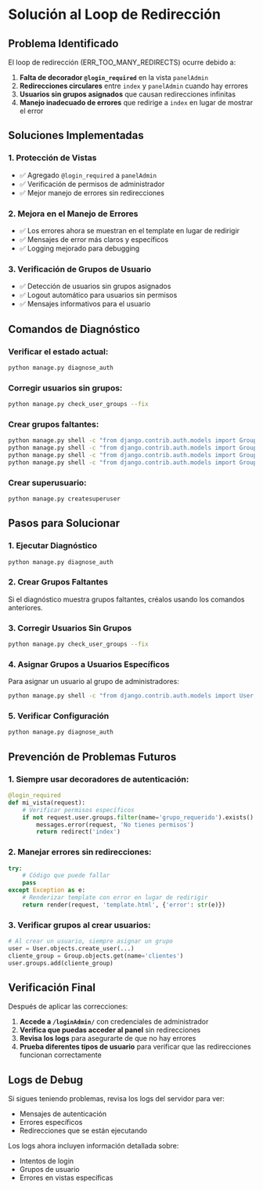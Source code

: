 # Solución al Loop de Redirección

## Problema Identificado

El loop de redirección (ERR_TOO_MANY_REDIRECTS) ocurre debido a:

1. **Falta de decorador `@login_required`** en la vista `panelAdmin`
2. **Redirecciones circulares** entre `index` y `panelAdmin` cuando hay errores
3. **Usuarios sin grupos asignados** que causan redirecciones infinitas
4. **Manejo inadecuado de errores** que redirige a `index` en lugar de mostrar el error

## Soluciones Implementadas

### 1. Protección de Vistas
- ✅ Agregado `@login_required` a `panelAdmin`
- ✅ Verificación de permisos de administrador
- ✅ Mejor manejo de errores sin redirecciones

### 2. Mejora en el Manejo de Errores
- ✅ Los errores ahora se muestran en el template en lugar de redirigir
- ✅ Mensajes de error más claros y específicos
- ✅ Logging mejorado para debugging

### 3. Verificación de Grupos de Usuario
- ✅ Detección de usuarios sin grupos asignados
- ✅ Logout automático para usuarios sin permisos
- ✅ Mensajes informativos para el usuario

## Comandos de Diagnóstico

### Verificar el estado actual:
```bash
python manage.py diagnose_auth
```

### Corregir usuarios sin grupos:
```bash
python manage.py check_user_groups --fix
```

### Crear grupos faltantes:
```bash
python manage.py shell -c "from django.contrib.auth.models import Group; Group.objects.create(name='clientes')"
python manage.py shell -c "from django.contrib.auth.models import Group; Group.objects.create(name='vendedores')"
python manage.py shell -c "from django.contrib.auth.models import Group; Group.objects.create(name='bodegueros')"
python manage.py shell -c "from django.contrib.auth.models import Group; Group.objects.create(name='administradores')"
```

### Crear superusuario:
```bash
python manage.py createsuperuser
```

## Pasos para Solucionar

### 1. Ejecutar Diagnóstico
```bash
python manage.py diagnose_auth
```

### 2. Crear Grupos Faltantes
Si el diagnóstico muestra grupos faltantes, créalos usando los comandos anteriores.

### 3. Corregir Usuarios Sin Grupos
```bash
python manage.py check_user_groups --fix
```

### 4. Asignar Grupos a Usuarios Específicos
Para asignar un usuario al grupo de administradores:
```bash
python manage.py shell -c "from django.contrib.auth.models import User, Group; user = User.objects.get(username='tu_usuario'); admin_group = Group.objects.get(name='administradores'); user.groups.add(admin_group)"
```

### 5. Verificar Configuración
```bash
python manage.py diagnose_auth
```

## Prevención de Problemas Futuros

### 1. Siempre usar decoradores de autenticación:
```python
@login_required
def mi_vista(request):
    # Verificar permisos específicos
    if not request.user.groups.filter(name='grupo_requerido').exists():
        messages.error(request, 'No tienes permisos')
        return redirect('index')
```

### 2. Manejar errores sin redirecciones:
```python
try:
    # Código que puede fallar
    pass
except Exception as e:
    # Renderizar template con error en lugar de redirigir
    return render(request, 'template.html', {'error': str(e)})
```

### 3. Verificar grupos al crear usuarios:
```python
# Al crear un usuario, siempre asignar un grupo
user = User.objects.create_user(...)
cliente_group = Group.objects.get(name='clientes')
user.groups.add(cliente_group)
```

## Verificación Final

Después de aplicar las correcciones:

1. **Accede a `/loginAdmin/`** con credenciales de administrador
2. **Verifica que puedas acceder al panel** sin redirecciones
3. **Revisa los logs** para asegurarte de que no hay errores
4. **Prueba diferentes tipos de usuario** para verificar que las redirecciones funcionan correctamente

## Logs de Debug

Si sigues teniendo problemas, revisa los logs del servidor para ver:
- Mensajes de autenticación
- Errores específicos
- Redirecciones que se están ejecutando

Los logs ahora incluyen información detallada sobre:
- Intentos de login
- Grupos de usuario
- Errores en vistas específicas 